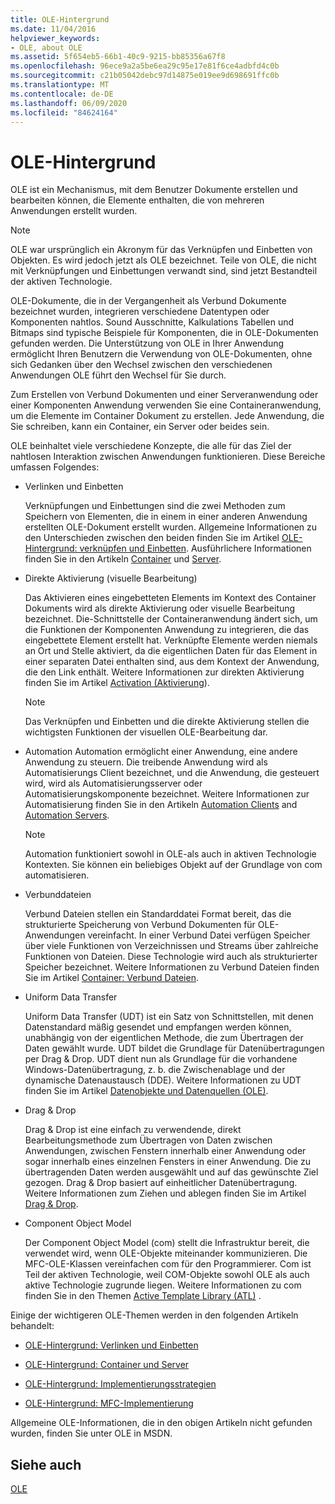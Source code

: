 ```yaml
---
title: OLE-Hintergrund
ms.date: 11/04/2016
helpviewer_keywords:
- OLE, about OLE
ms.assetid: 5f654eb5-66b1-40c9-9215-bb85356a67f8
ms.openlocfilehash: 96ece9a2a5be6ea29c95e17e81f6ce4adbfd4c0b
ms.sourcegitcommit: c21b05042debc97d14875e019ee9d698691ffc0b
ms.translationtype: MT
ms.contentlocale: de-DE
ms.lasthandoff: 06/09/2020
ms.locfileid: "84624164"
---
```

# <a name="ole-background"></a>OLE-Hintergrund

OLE ist ein Mechanismus, mit dem Benutzer Dokumente erstellen und bearbeiten können, die Elemente enthalten, die von mehreren Anwendungen erstellt wurden.

> [!NOTE]
> OLE war ursprünglich ein Akronym für das Verknüpfen und Einbetten von Objekten. Es wird jedoch jetzt als OLE bezeichnet. Teile von OLE, die nicht mit Verknüpfungen und Einbettungen verwandt sind, sind jetzt Bestandteil der aktiven Technologie.

OLE-Dokumente, die in der Vergangenheit als Verbund Dokumente bezeichnet wurden, integrieren verschiedene Datentypen oder Komponenten nahtlos. Sound Ausschnitte, Kalkulations Tabellen und Bitmaps sind typische Beispiele für Komponenten, die in OLE-Dokumenten gefunden werden. Die Unterstützung von OLE in Ihrer Anwendung ermöglicht Ihren Benutzern die Verwendung von OLE-Dokumenten, ohne sich Gedanken über den Wechsel zwischen den verschiedenen Anwendungen OLE führt den Wechsel für Sie durch.

Zum Erstellen von Verbund Dokumenten und einer Serveranwendung oder einer Komponenten Anwendung verwenden Sie eine Containeranwendung, um die Elemente im Container Dokument zu erstellen. Jede Anwendung, die Sie schreiben, kann ein Container, ein Server oder beides sein.

OLE beinhaltet viele verschiedene Konzepte, die alle für das Ziel der nahtlosen Interaktion zwischen Anwendungen funktionieren. Diese Bereiche umfassen Folgendes:

- Verlinken und Einbetten

   Verknüpfungen und Einbettungen sind die zwei Methoden zum Speichern von Elementen, die in einem in einer anderen Anwendung erstellten OLE-Dokument erstellt wurden. Allgemeine Informationen zu den Unterschieden zwischen den beiden finden Sie im Artikel [OLE-Hintergrund: verknüpfen und Einbetten](ole-background-linking-and-embedding.md). Ausführlichere Informationen finden Sie in den Artikeln [Container](containers.md) und [Server](servers.md).

- Direkte Aktivierung (visuelle Bearbeitung)

   Das Aktivieren eines eingebetteten Elements im Kontext des Container Dokuments wird als direkte Aktivierung oder visuelle Bearbeitung bezeichnet. Die-Schnittstelle der Containeranwendung ändert sich, um die Funktionen der Komponenten Anwendung zu integrieren, die das eingebettete Element erstellt hat. Verknüpfte Elemente werden niemals an Ort und Stelle aktiviert, da die eigentlichen Daten für das Element in einer separaten Datei enthalten sind, aus dem Kontext der Anwendung, die den Link enthält. Weitere Informationen zur direkten Aktivierung finden Sie im Artikel [Activation (Aktivierung](activation-cpp.md)).

   > [!NOTE]
   > Das Verknüpfen und Einbetten und die direkte Aktivierung stellen die wichtigsten Funktionen der visuellen OLE-Bearbeitung dar.

- Automation Automation ermöglicht einer Anwendung, eine andere Anwendung zu steuern. Die treibende Anwendung wird als Automatisierungs Client bezeichnet, und die Anwendung, die gesteuert wird, wird als Automatisierungsserver oder Automatisierungskomponente bezeichnet. Weitere Informationen zur Automatisierung finden Sie in den Artikeln [Automation Clients](automation-clients.md) and [Automation Servers](automation-servers.md).

   > [!NOTE]
   > Automation funktioniert sowohl in OLE-als auch in aktiven Technologie Kontexten. Sie können ein beliebiges Objekt auf der Grundlage von com automatisieren.

- Verbunddateien

   Verbund Dateien stellen ein Standarddatei Format bereit, das die strukturierte Speicherung von Verbund Dokumenten für OLE-Anwendungen vereinfacht. In einer Verbund Datei verfügen Speicher über viele Funktionen von Verzeichnissen und Streams über zahlreiche Funktionen von Dateien. Diese Technologie wird auch als strukturierter Speicher bezeichnet. Weitere Informationen zu Verbund Dateien finden Sie im Artikel [Container: Verbund Dateien](containers-compound-files.md).

- Uniform Data Transfer

   Uniform Data Transfer (UDT) ist ein Satz von Schnittstellen, mit denen Datenstandard mäßig gesendet und empfangen werden können, unabhängig von der eigentlichen Methode, die zum Übertragen der Daten gewählt wurde. UDT bildet die Grundlage für Datenübertragungen per Drag & Drop. UDT dient nun als Grundlage für die vorhandene Windows-Datenübertragung, z. b. die Zwischenablage und der dynamische Datenaustausch (DDE). Weitere Informationen zu UDT finden Sie im Artikel [Datenobjekte und Datenquellen (OLE)](data-objects-and-data-sources-ole.md).

- Drag & Drop

   Drag & Drop ist eine einfach zu verwendende, direkt Bearbeitungsmethode zum Übertragen von Daten zwischen Anwendungen, zwischen Fenstern innerhalb einer Anwendung oder sogar innerhalb eines einzelnen Fensters in einer Anwendung. Die zu übertragenden Daten werden ausgewählt und auf das gewünschte Ziel gezogen. Drag & Drop basiert auf einheitlicher Datenübertragung. Weitere Informationen zum Ziehen und ablegen finden Sie im Artikel [Drag & Drop](drag-and-drop-ole.md).

- Component Object Model

   Der Component Object Model (com) stellt die Infrastruktur bereit, die verwendet wird, wenn OLE-Objekte miteinander kommunizieren. Die MFC-OLE-Klassen vereinfachen com für den Programmierer. Com ist Teil der aktiven Technologie, weil COM-Objekte sowohl OLE als auch aktive Technologie zugrunde liegen. Weitere Informationen zu com finden Sie in den Themen [Active Template Library (ATL)](../atl/active-template-library-atl-concepts.md) .

Einige der wichtigeren OLE-Themen werden in den folgenden Artikeln behandelt:

- [OLE-Hintergrund: Verlinken und Einbetten](ole-background-linking-and-embedding.md)

- [OLE-Hintergrund: Container und Server](ole-background-containers-and-servers.md)

- [OLE-Hintergrund: Implementierungsstrategien](ole-background-implementation-strategies.md)

- [OLE-Hintergrund: MFC-Implementierung](ole-background-mfc-implementation.md)

Allgemeine OLE-Informationen, die in den obigen Artikeln nicht gefunden wurden, finden Sie unter OLE in MSDN.

## <a name="see-also"></a>Siehe auch

[OLE](ole-in-mfc.md)
